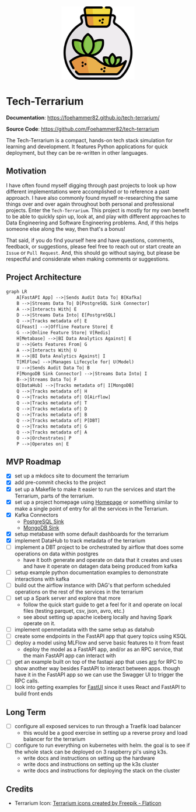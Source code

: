 <p align="center">
  <a href="./"><img src="./assets/terrarium.png" alt="Tech-Terrarium" width="200"></a>
</p>

# Tech-Terrarium

**Documentation**:
<a href="https://foehammer82.github.io/tech-terrarium/" target="_blank">https://foehammer82.github.io/tech-terrarium/</a>

**Source Code**:
<a href="https://github.com/Foehammer82/tech-terrarium" target="_blank">https://github.com/Foehammer82/tech-terrarium</a>

The Tech-Terrarium is a compact, hands-on tech stack simulation for learning and development. It features Python
applications for quick deployment, but they can be re-written in other languages.

## Motivation

I have often found myself digging through past projects to look up how different implementations were accomplished or
to reference a past approach. I have also commonly found myself re-researching the same things over and over again
throughout both personal and professional projects. Enter the `Tech-Terrarium`. This project is mostly for my own
benefit to be able to quickly spin up, look at, and play with different approaches to Data Engineering and Software
Engineering problems. And, if this helps someone else along the way, then that's a bonus!

That said, if you do find yourself here and have questions, comments, feedback, or suggestions, please feel free to
reach out or start create an `Issue` or `Pull Request`. And, this should go without saying, but please be
respectful and considerate when making comments or suggestions.

## Project Architecture

```mermaid
graph LR
    A[FastAPI App] -->|Sends Audit Data To| B[Kafka]
    B -->|Streams Data To| D[PostgreSQL Sink Connector]
    A -->|Interacts With| E
    D -->|Streams Data Into| E[PostgreSQL]
    Q -->|Tracks metadata of| E
    G[Feast] -->|Offline Feature Store| E
    G -->|Online Feature Store| V[Redis]
    H[Metabase] -->|BI Data Analytics Against| E
    U -->|Gets Features From| G
    A -->|Interacts With| U
    H -->|BI Data Analytics Against| I
    T[MlFlow] -->|Manages Lifecycle for| U(Model)
    U -->|Sends Audit Data To| B
    F[MongoDB Sink Connector] -->|Streams Data Into| I
    B-->|Streams Data To| F
    Q[DataHub] -->|Tracks metadata of| I[MongoDB]
    Q -->|Tracks metadata of| H
    Q -->|Tracks metadata of| O[Airflow]
    Q -->|Tracks metadata of| T
    Q -->|Tracks metadata of| D
    Q -->|Tracks metadata of| B
    Q -->|Tracks metadata of| P[DBT]
    Q -->|Tracks metadata of| G
    Q -->|Tracks metadata of| A
    O -->|Orchestrates| P
    P -->|Operates on| E

```

## MVP Roadmap

- [x] set up a mkdocs site to document the terrarium
- [x] add pre-commit checks to the project
- [x] set up a Makefile to make it easier to run the services and start the Terrarium, parts of the terrarium.
- [x] set up a project homepage using [Homepage](https://github.com/gethomepage/homepage) or something similar to make a
  single point of entry for all the services in the Terrarium.
- [x] Kafka Connectors
    - [PostgreSQL Sink](https://docs.confluent.io/cloud/current/connectors/cc-postgresql-sink.html)
    - [MongoDB Sink](https://www.mongodb.com/docs/kafka-connector/current/sink-connector/configuration-properties/all-properties/)
- [x] setup metabase with some default dashboards for the terrarium
- [x] implement DataHub to track metadata of the terrarium
- [ ] implement a DBT project to be orchestrated by airflow that does some operations on data within postgres
    - have it both generate and operate on data that it creates and uses and have it operate on datagen data being
      produced from kafka
- [ ] setup example python documentation examples to demonstrate interactions with kafka
- [ ] build out the airflow instance with DAG's that perform scheduled operations on the rest of the services in the
  terrarium
- [ ] set up a Spark server and explore that more
    - follow the quick start guide to get a feel for it and operate on local files (testing parquet, csv, json, avro,
      etc.)
    - see about setting up apache iceberg locally and having Spark operate on it.
- [ ] implement openmetadata with the same setup as datahub
- [ ] create some endpoints in the FastAPI app that query topics using KSQL
- [ ] deploy a model using MLFlow and serve basic features to it from feast
    - deploy the model as a FastAPI app, and/or as an RPC service, that the main FastAPI app can interact with
- [ ] get an example built on top of the fastapi app that uses [arq](https://arq-docs.helpmanual.io/) for RPC to show
  another way besides FastAPI to interact between apps. though have it in the FastAPI app so we can use the Swagger UI
  to trigger the RPC calls.
- [ ] look into getting examples for [FastUI](https://github.com/pydantic/FastUI) since it uses React and FastAPI to
  build front ends

## Long Term

- [ ] configure all exposed services to run through a Traefik load balancer
    - this would be a good exercise in setting up a reverse proxy and load balancer for the terrarium
- [ ] configure to run everything on kubernetes with helm. the goal is to see if the whole stack can be deployed on 3
  raspberry pi's using k3s.
    - write docs and instructions on setting up the hardware
    - write docs and instructions on setting up the k3s cluster
    - write docs and instructions for deploying the stack on the cluster

## Credits

- Terrarium Icon: <a href="https://www.flaticon.com/free-icons/terrarium" title="terrarium icons">Terrarium icons
  created by Freepik - Flaticon</a>